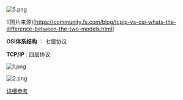 
![5.png](http://ww1.sinaimg.cn/large/9b13c8fdly1g8qrxrxer8j20le0kcjuj.jpg)

!(图片来源)[https://community.fs.com/blog/tcpip-vs-osi-whats-the-difference-between-the-two-models.html]

**OSI体系结构** ： 七层协议 

**TCP/IP** : 四层协议

![1.png](http://ww1.sinaimg.cn/large/9b13c8fdly1g8qoy8j6kij20hq09wae9.jpg)

![2.png](http://ww1.sinaimg.cn/large/9b13c8fdly1g8qoyjl9zrj20jl09dtex.jpg)

[详细参考](https://github.com/Snailclimb/JavaGuide/blob/master/docs/network/%E8%AE%A1%E7%AE%97%E6%9C%BA%E7%BD%91%E7%BB%9C.md)